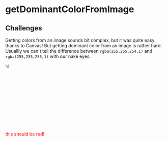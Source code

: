 # getDominantColorFromImage

## Challenges
Getting colors from an image sounds bit complex, but it was quite easy thanks to Canvas! But getting dominant color from an image is rather hard. Usuallly we can't tell the difference between `rgba(255,255,254,1)` and `rgba(255,255,255,1)` with our nake eyes. <div style="height: 200px; width: 200px; color: rgba(111,111,111,1);">hi</div>
<p style= "color: red">this should be red!

